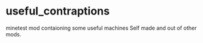 # useful_contraptions
minetest mod contaioning some useful machines
Self made and out of other mods.
